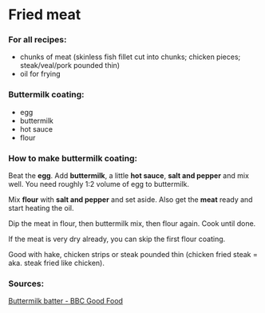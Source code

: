 # Fried meat

### For all recipes:
* chunks of meat (skinless fish fillet cut into chunks; chicken pieces; steak/veal/pork pounded thin)
* oil for frying


### Buttermilk coating:
* egg
* buttermilk
* hot sauce
* flour

### How to make buttermilk coating:

Beat the **egg**. Add **buttermilk**, a little **hot sauce**, **salt and pepper** and mix well. You need roughly 1:2 volume of egg to buttermilk.

Mix **flour** with **salt and pepper** and set aside. Also get the **meat** ready and start heating the oil.

Dip the meat in flour, then buttermilk mix, then flour again. Cook until done.

If the meat is very dry already, you can skip the first flour coating.

Good with hake, chicken strips or steak pounded thin (chicken fried steak = aka. steak fried like chicken).


### Sources:

[Buttermilk batter - BBC Good Food](https://www.bbcgoodfood.com/recipes/buttermilk-fried-chicken)
